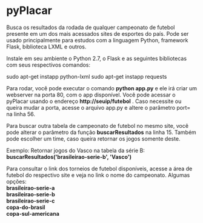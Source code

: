 # pyPlacar
Busca os resultados da rodada de qualquer campeonato de futebol presente em um dos mais acessados sites de esportes do país.
Pode ser usado principalmente para estudos com a linguagem Python, framework Flask, biblioteca LXML e outros.

Instale em seu ambiente o Python 2.7, o Flask e as seguintes bibliotecas com seus respectivos comandos:

sudo apt-get instapp python-lxml
sudo apt-get instapp requests

Para rodar, você pode executar o comando <b>python app.py</b> e ele irá criar um webserver na porta 80, com o app disponível.
Você pode acessar o pyPlacar usando o endereço <b>http://seuip/futebol</b> .
Caso necessite ou queira mudar a porta, acesse o arquivo app.py e altere o parâmetro port= na linha 56.

Para buscar outra tabela de campeonato de futebol no mesmo site, você pode alterar o parâmetro da função <b>buscarResultados</b> na linha 15.
Também pode escolher um time, caso queira retornar os jogos somente deste.

Exemplo: Retornar jogos do Vasco na tabela da série B:
<b>buscarResultados('brasileirao-serie-b', 'Vasco')</b>

Para consultar o link dos torneios de futebol disponíveis, acesse a área de futebol do respectivo site e veja no link o nome do campeonato.
Algumas opções:<br>
<b>brasileirao-serie-a<br>
brasileirao-serie-b<br>
brasileirao-serie-c<br>
copa-do-brasil<br>
copa-sul-americana</b>

